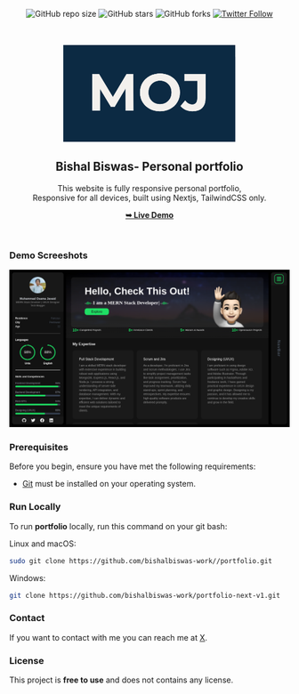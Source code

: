 <div align="center">
  
  ![GitHub repo size](https://img.shields.io/github/repo-size/bishalbiswas-work//portfolio)
  ![GitHub stars](https://img.shields.io/github/stars/bishalbiswas-work//portfolio?style=social)
  ![GitHub forks](https://img.shields.io/github/forks/bishalbiswas-work//portfolio?style=social)
  [![Twitter Follow](https://img.shields.io/twitter/follow/bishalbiswas-work/?style=social)](https://twitter.com/intent/follow?screen_name=bishalbiswas-work/)

  <br />
  <br />
  
  <img src="./public/readme-images/moj.png" />

  <h2 align="center">Bishal Biswas- Personal portfolio</h2>

This website is fully responsive personal portfolio, <br />Responsive for all devices, built using Nextjs, TailwindCSS only.

<a href="https://bishalbiswas.dev/"><strong>➥ Live Demo</strong></a>

</div>

<br />

### Demo Screeshots

![Bishal Portfolio Desktop Demo](./public/readme-images/portfolio.png "Desktop Demo")

### Prerequisites

Before you begin, ensure you have met the following requirements:

- [Git](https://git-scm.com/downloads "Download Git") must be installed on your operating system.

### Run Locally

To run **portfolio** locally, run this command on your git bash:

Linux and macOS:

```bash
sudo git clone https://github.com/bishalbiswas-work//portfolio.git
```

Windows:

```bash
git clone https://github.com/bishalbiswas-work/portfolio-next-v1.git
```

### Contact

If you want to contact with me you can reach me at [X](https://www.x.com/iosamajavaid).

### License

This project is **free to use** and does not contains any license.
